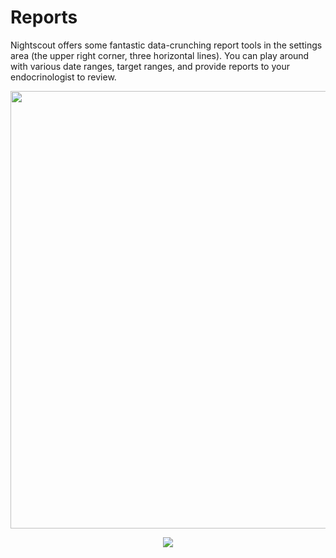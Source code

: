 # Reports

Nightscout offers some fantastic data-crunching report tools in the settings area (the upper right corner, three horizontal lines).  You can play around with various date ranges, target ranges, and provide reports to your endocrinologist to review.


<p align="center">
<img src="../img/distribution.jpg" width="700">
</p> 

<p align="center">
<img src="../img/percentile.jpg" width="y00">
</p> 
